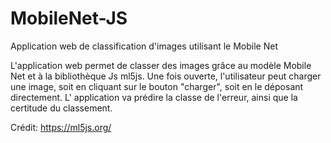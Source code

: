 # MobileNet-JS
Application web de classification d'images utilisant le Mobile Net

L'application web permet de classer des images grâce au modèle Mobile Net et à la bibliothèque Js ml5js.
Une fois ouverte, l'utilisateur peut charger une image, soit en cliquant sur le bouton "charger", soit en le déposant directement.
L' application va prédire la classe de l'erreur, ainsi que  la certitude du classement.

Crédit: https://ml5js.org/
